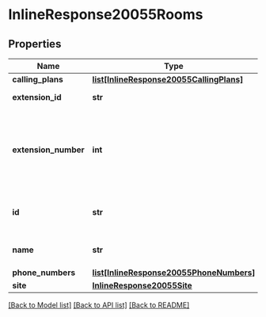 # InlineResponse20055Rooms

## Properties
Name | Type | Description | Notes
------------ | ------------- | ------------- | -------------
**calling_plans** | [**list[InlineResponse20055CallingPlans]**](InlineResponse20055CallingPlans.md) |  | [optional] 
**extension_id** | **str** | Extension ID. | [optional] 
**extension_number** | **int** | Extension number assigned to the Zoom Room&#x27;s Zoom phone number. | [optional] 
**id** | **str** | Unique Identifier of the Zoom Room. | [optional] 
**name** | **str** | Name of the Zoom Room. | [optional] 
**phone_numbers** | [**list[InlineResponse20055PhoneNumbers]**](InlineResponse20055PhoneNumbers.md) |  | [optional] 
**site** | [**InlineResponse20055Site**](InlineResponse20055Site.md) |  | [optional] 

[[Back to Model list]](../README.md#documentation-for-models) [[Back to API list]](../README.md#documentation-for-api-endpoints) [[Back to README]](../README.md)

